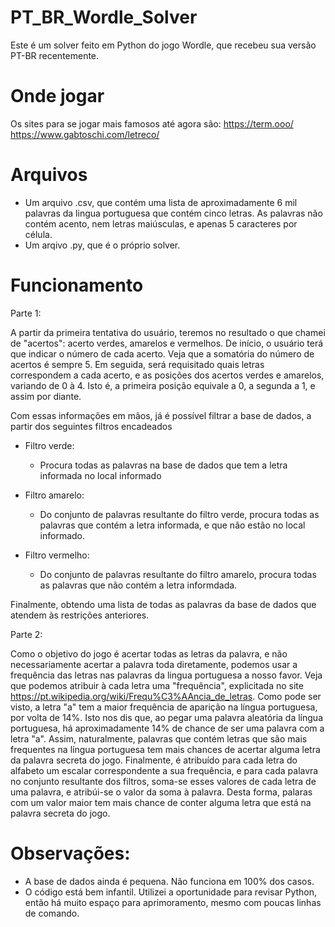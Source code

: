 # PT_BR_Wordle_Solver
Este é um solver feito em Python do jogo Wordle, que recebeu sua versão PT-BR recentemente.

# Onde jogar
Os sites para se jogar mais famosos até agora são:
https://term.ooo/
https://www.gabtoschi.com/letreco/

# Arquivos
- Um arquivo .csv, que contém uma lista de aproximadamente 6 mil palavras da lingua portuguesa que contém cinco letras. As palavras não contém acento, nem letras maiúsculas, e apenas 5 caracteres por célula.
- Um arqivo .py, que é o próprio solver.

# Funcionamento

Parte 1:

A partir da primeira tentativa do usuário, teremos no resultado o que chamei de "acertos": acerto verdes, amarelos e vermelhos.
De início, o usuário terá que indicar o número de cada acerto. Veja que a somatória do número de acertos é sempre 5.
Em seguida, será requisitado quais letras correspondem a cada acerto, e as posições dos acertos verdes e amarelos, variando de 0 à 4. Isto é, a primeira posição equivale a 0, a segunda a 1, e assim por diante.

Com essas informações em mãos, já é possível filtrar a base de dados, a partir dos seguintes filtros encadeados
- Filtro verde:
  - Procura todas as palavras na base de dados que tem a letra informada no local informado

- Filtro amarelo:
  - Do conjunto de palavras resultante do filtro verde, procura todas as palavras que contém a letra informada, e que não estão no local informado.

- Filtro vermelho:
  - Do conjunto de palavras resultante do filtro amarelo, procura todas as palavras que não contém a letra informdada.

Finalmente, obtendo uma lista de todas as palavras da base de dados que atendem às restrições anteriores.

Parte 2:

Como o objetivo do jogo é acertar todas as letras da palavra, e não necessariamente acertar a palavra toda diretamente, podemos usar a frequência das letras nas palavras da lingua portuguesa a nosso favor.
Veja que podemos atribuir à cada letra uma "frequência", explicitada no site https://pt.wikipedia.org/wiki/Frequ%C3%AAncia_de_letras.
Como pode ser visto, a letra "a" tem a maior frequência de aparição na língua portuguesa, por volta de 14%. Isto nos dis que, ao pegar uma palavra aleatória da língua portuguesa, há aproximadamente 14% de chance de ser uma palavra com a letra "a".
Assim, naturalmente, palavras que contém letras que são mais frequentes na língua portuguesa tem mais chances de acertar alguma letra da palavra secreta do jogo.
Finalmente, é atribuído para cada letra do alfabeto um escalar correspondente a sua frequência, e para cada palavra no conjunto resultante dos filtros, soma-se esses valores de cada letra de uma palavra, e atribúi-se o valor da soma à palavra.
Desta forma, palaras com um valor maior tem mais chance de conter alguma letra que está na palavra secreta do jogo.

# Observações:
- A base de dados ainda é pequena. Não funciona em 100% dos casos.
- O código está bem infantil. Utilizei a oportunidade para revisar Python, então há muito espaço para aprimoramento, mesmo com poucas linhas de comando.


